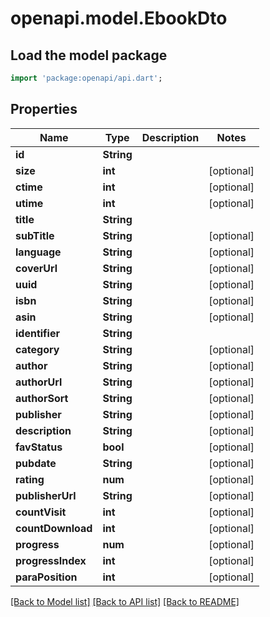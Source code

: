 # openapi.model.EbookDto

## Load the model package
```dart
import 'package:openapi/api.dart';
```

## Properties
Name | Type | Description | Notes
------------ | ------------- | ------------- | -------------
**id** | **String** |  | 
**size** | **int** |  | [optional] 
**ctime** | **int** |  | [optional] 
**utime** | **int** |  | [optional] 
**title** | **String** |  | 
**subTitle** | **String** |  | [optional] 
**language** | **String** |  | [optional] 
**coverUrl** | **String** |  | [optional] 
**uuid** | **String** |  | [optional] 
**isbn** | **String** |  | [optional] 
**asin** | **String** |  | [optional] 
**identifier** | **String** |  | 
**category** | **String** |  | [optional] 
**author** | **String** |  | [optional] 
**authorUrl** | **String** |  | [optional] 
**authorSort** | **String** |  | [optional] 
**publisher** | **String** |  | [optional] 
**description** | **String** |  | [optional] 
**favStatus** | **bool** |  | [optional] 
**pubdate** | **String** |  | [optional] 
**rating** | **num** |  | [optional] 
**publisherUrl** | **String** |  | [optional] 
**countVisit** | **int** |  | [optional] 
**countDownload** | **int** |  | [optional] 
**progress** | **num** |  | [optional] 
**progressIndex** | **int** |  | [optional] 
**paraPosition** | **int** |  | [optional] 

[[Back to Model list]](../README.md#documentation-for-models) [[Back to API list]](../README.md#documentation-for-api-endpoints) [[Back to README]](../README.md)



